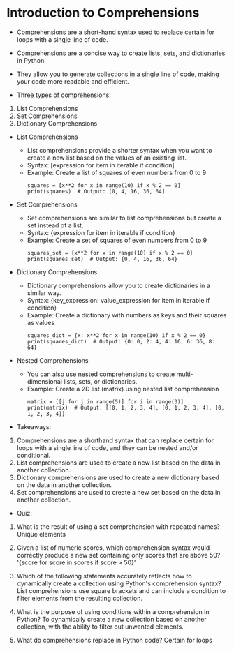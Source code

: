 # Introduction to Comprehensions

- Comprehensions are a short-hand syntax used to replace certain for loops with a single line of code.

- Comprehensions are a concise way to create lists, sets, and dictionaries in Python.
- They allow you to generate collections in a single line of code, making your code more readable and efficient.

- Three types of comprehensions:
1. List Comprehensions
2. Set Comprehensions
3. Dictionary Comprehensions

- List Comprehensions
    - List comprehensions provide a shorter syntax when you want to create a new list based on the values of an existing list.
    - Syntax: [expression for item in iterable if condition]
    - Example: Create a list of squares of even numbers from 0 to 9
        ```
        squares = [x**2 for x in range(10) if x % 2 == 0]
        print(squares)  # Output: [0, 4, 16, 36, 64]
        ```

- Set Comprehensions
    - Set comprehensions are similar to list comprehensions but create a set instead of a list.
    - Syntax: {expression for item in iterable if condition}
    - Example: Create a set of squares of even numbers from 0 to 9
        ```
        squares_set = {x**2 for x in range(10) if x % 2 == 0}
        print(squares_set)  # Output: {0, 4, 16, 36, 64}
        ```

- Dictionary Comprehensions
    - Dictionary comprehensions allow you to create dictionaries in a similar way.
    - Syntax: {key_expression: value_expression for item in iterable if condition}
    - Example: Create a dictionary with numbers as keys and their squares as values
        ```
        squares_dict = {x: x**2 for x in range(10) if x % 2 == 0}
        print(squares_dict)  # Output: {0: 0, 2: 4, 4: 16, 6: 36, 8: 64}
        ```

- Nested Comprehensions
    - You can also use nested comprehensions to create multi-dimensional lists, sets, or dictionaries.
    - Example: Create a 2D list (matrix) using nested list comprehension
        ```
        matrix = [[j for j in range(5)] for i in range(3)]
        print(matrix)  # Output: [[0, 1, 2, 3, 4], [0, 1, 2, 3, 4], [0, 1, 2, 3, 4]]
        ```

- Takeaways:
1. Comprehensions are a shorthand syntax that can replace certain for loops with a single line of code, and they can be nested and/or conditional.
2. List comprehensions are used to create a new list based on the data in another collection.
3. Dictionary comprehensions are used to create a new dictionary based on the data in another collection.
4. Set comprehensions are used to create a new set based on the data in another collection.

- Quiz:
1. What is the result of using a set comprehension with repeated names? Unique elements

2. Given a list of numeric scores, which comprehension syntax would correctly produce a new set containing only scores that are above 50? '{score for score in scores if score > 50}'

3. Which of the following statements accurately reflects how to dynamically create a collection using Python's comprehension syntax? List comprehensions use square brackets and can include a condition to filter elements from the resulting collection.

4. What is the purpose of using conditions within a comprehension in Python? To dynamically create a new collection based on another collection, with the ability to filter out unwanted elements.

5. What do comprehensions replace in Python code? Certain for loops